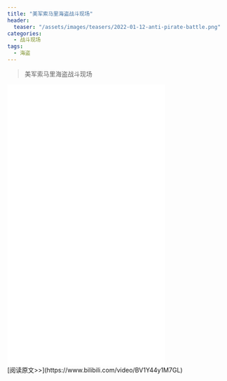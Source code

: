 ```yaml
---
title: "美军索马里海盗战斗现场"
header:
  teaser: "/assets/images/teasers/2022-01-12-anti-pirate-battle.png"
categories:
  - 战斗现场
tags:
  - 海盗
---
```


>美军索马里海盗战斗现场

<iframe width="360px" height="640px" src="//player.bilibili.com/player.html?aid=979542876&bvid=BV1Y44y1M7GL&cid=544181537&page=1" scrolling="no" border="0" frameborder="no" framespacing="0" allowfullscreen="true"> </iframe>
<br/>
[阅读原文>>](https://www.bilibili.com/video/BV1Y44y1M7GL)

